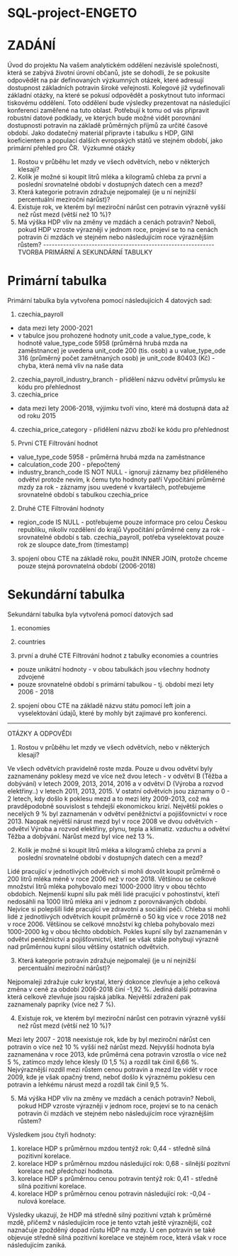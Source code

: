# SQL-project-ENGETO
# ZADÁNÍ

Úvod do projektu
Na vašem analytickém oddělení nezávislé společnosti, která se zabývá životní úrovní občanů, jste se dohodli, že se pokusíte odpovědět na pár definovaných výzkumných otázek, které adresují dostupnost základních potravin široké veřejnosti. Kolegové již vydefinovali základní otázky, na které se pokusí odpovědět a poskytnout tuto informaci tiskovému oddělení. Toto oddělení bude výsledky prezentovat na následující konferenci zaměřené na tuto oblast.
Potřebují k tomu od vás připravit robustní datové podklady, ve kterých bude možné vidět porovnání dostupnosti potravin na základě průměrných příjmů za určité časové období.
Jako dodatečný materiál připravte i tabulku s HDP, GINI koeficientem a populací dalších evropských států ve stejném období, jako primární přehled pro ČR.
﻿
Výzkumné otázky
1. Rostou v průběhu let mzdy ve všech odvětvích, nebo v některých klesají?
2. Kolik je možné si koupit litrů mléka a kilogramů chleba za první a poslední srovnatelné období v dostupných datech cen a mezd?
3. Která kategorie potravin zdražuje nejpomaleji (je u ní nejnižší percentuální meziroční nárůst)?
4. Existuje rok, ve kterém byl meziroční nárůst cen potravin výrazně vyšší než růst mezd (větší než 10 %)?
5. Má výška HDP vliv na změny ve mzdách a cenách potravin? Neboli, pokud HDP vzroste výrazněji v jednom roce, projeví se to na cenách potravin či mzdách ve stejném nebo následujícím roce výraznějším růstem?
﻿------------------------------------------------------------
TVORBA PRIMÁRNÍ A SEKUNDÁRNÍ TABULKY

# Primární tabulka
Primární tabulka byla vytvořena pomocí následujících 4 datových sad:
1. czechia_payroll
- data mezi lety 2000-2021
- v tabulce jsou prohozené hodnoty unit_code a value_type_code, k hodnotě value_type_code 5958 (průměrná hrubá mzda na zaměstnance) je uvedena unit_code 200 (tis. osob) a u value_type_ode 316 (průměrný počet zamětnaných osob) je unit_code 80403 (Kč) - chyba, která nemá vliv na naše data
2. czechia_payroll_industry_branch - přidělení názvu odvětví průmyslu ke kódu pro přehlednost
3. czechia_price
- data mezi lety 2006-2018, výjimku tvoří víno, které má dostupná data až od roku 2015
4. czechia_price_category - přidělení názvu zboží ke kódu pro přehlednost

1. První CTE
Filtrování hodnot
- value_type_code 5958 - průměrná hrubá mzda na zaměstnance
- calculation_code 200 - přepočtený
- industry_branch_code IS NOT NULL - ignoruji záznamy bez přiděleného odvětví protože nevím, k čemu tyto hodnoty patří
Vypočítání průměrné mzdy za rok - záznamy jsou uvedené v kvartálech, potřebujeme srovnatelné období s tabulkou czechia_price

2. Druhé CTE
Filtrování hodnoty
- region_code IS NULL - potřebujeme pouze informace pro celou Českou republiku, nikoliv rozdělení do krajů
Vypočítání průměrné ceny za rok - srovnatelné období s tab. czechia_payroll, potřeba vyselektovat pouze rok ze sloupce date_from (timestamp)

3. spojení obou CTE na základě roku, použit INNER JOIN, protože chceme pouze stejná porovnatelná období (2006-2018)

# Sekundární tabulka
Sekundární tabulka byla vytvořená pomocí datových sad
1. economies
2. countries

1. první a druhé CTE
Filtrování hodnot z tabulky economies a countries
- pouze unikátní hodnoty - v obou tabulkách jsou všechny hodnoty zdvojené
- pouze srovnatelné období s primární tabulkou - tj. období mezi lety 2006 - 2018

2. spojení obou CTE na základě názvu státu pomocí left join a vyselektování údajů, které by mohly být zajímavé pro konferenci.
----------------------------------------------------------------
OTÁZKY A ODPOVĚDI
1. Rostou v průběhu let mzdy ve všech odvětvích, nebo v některých klesají?

Ve všech odvětvích pravidelně roste mzda. Pouze u dvou odvětví byly zaznamenány poklesy mezd ve více než dvou letech - v odvětví B (Těžba a dobývání) v letech 2009, 2013, 2014, 2016 a v odvětví D (Výroba a rozvod elektřiny..) v letech 2011, 2013, 2015.
V ostatní odvětvích jsou záznamy o 0 - 2 letech, kdy došlo k poklesu mezd a to mezi léty 2009-2013, což má pravděpodobně souvislost s tehdejší ekonomickou krizí.
Největší pokles o necelých 9 %  byl zaznamenán v odvětví peněžnictví a pojišťovnictví v roce 2013.
Naopak největší nárust mezd byl v roce 2008 ve dvou odvětvích - odvětví Výroba a rozvod elektřiny, plynu, tepla a klimatiz. vzduchu a odvětví Těžba a dobývání. Nárůst mezd byl více než 13 %.

2. Kolik je možné si koupit litrů mléka a kilogramů chleba za první a poslední srovnatelné období v dostupných datech cen a mezd?

Lidé pracující v jednotlivých odvětvích si mohli dovolit koupit průměrně o 200 litrů mléka méně v roce 2006 než v roce 2018. Většinou se celkové množství litrů mléka pohybovalo mezi 1000-2000 litry v obou těchto obdobích. Nejmenší kupní sílu pak měli lidé pracující v pohostinství, kteří nedosáhli na 1000 litrů mléka ani v jednom z porovnávaných období. Nejvíce si polepšili lidé pracující ve zdravotní a sociální péči.
Chleba si mohli lidé z jednotlivých odvětvích koupit průměrně o 50 kg více v roce 2018 než v roce 2006. Většinou se celkové množství kg chleba pohybovalo mezi 1000-2000 kg v obou těchto obdobích. Pokles kupní síly byl zaznamenán v odvětví peněžnictví a pojišťovnictví, kteří se však stále pohybují výrazně nad průměrnou kupní silou většiny ostatních odvětvích.

3. Která kategorie potravin zdražuje nejpomaleji (je u ní nejnižší percentuální meziroční nárůst)?

Nejpomaleji zdražuje cukr krystal, který dokonce zlevňuje a jeho celková změna v ceně za období 2006-2018 činí -1,92 %. Jediná další potravina která celkově zlevňuje jsou rajská jablka. Největší zdražení pak zaznamenaly papriky (více než 7 %).

4. Existuje rok, ve kterém byl meziroční nárůst cen potravin výrazně vyšší než růst mezd (větší než 10 %)?

Mezi lety 2007 - 2018 neexistuje rok, kde by byl meziroční nárůst cen potravin o více než 10 % vyšší než nárůst mezd. Nejvyšší hodnota byla zaznamenána v roce 2013, kde průměrná cena potravin vzrostla o více než 5 %, zatímco mzdy lehce klesly (0 1,5 %) a rozdíl tak činil 6,66 %.
Nejvýraznější rozdíl mezi růstem cenou potravin a mezd lze vidět v roce 2009, kde je však opačný trend, neboť došlo k výraznému poklesu cen potravin a lehkému nárust mezd a rozdíl tak činil 9,5 %.

5. Má výška HDP vliv na změny ve mzdách a cenách potravin? Neboli, pokud HDP vzroste výrazněji v jednom roce, projeví se to na cenách potravin či mzdách ve stejném nebo následujícím roce výraznějším růstem?

Výsledkem jsou čtyři hodnoty:
1. korelace HDP s průměrnou mzdou tentýž rok: 0,44 - středně silná pozitivní korelace.
2. korelace HDP s průměrnou mzdou následující rok: 0,68 - silnější pozitvní korelace než předchozí hodnota.
3. korelace HDP s průměrnou cenou potravin tentýž rok: 0,41 - středně silná pozitivní korelace.
4. korelace HDP s průměrnou cenou potravin následující rok: -0,04 - nulová korelace.

Výsledky ukazují, že HDP má středně silný pozitivní vztah k průměrné mzdě, přičemž v následujícím roce je tento vztah ještě výraznější, což naznačuje zpožděný dopad růstu HDP na mzdy. U cen potravin se také objevuje středně silná pozitivní korelace ve stejném roce, která však v roce následujícím zaniká.
